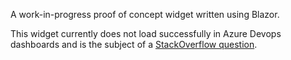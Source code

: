 A work-in-progress proof of concept widget written using Blazor.

This widget currently does not load successfully in Azure Devops dashboards and is the subject of a [StackOverflow question](https://stackoverflow.com/questions/55424046/unable-to-set-apk-meta-data-using-google-api-dot-net-client).
